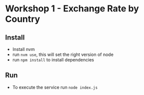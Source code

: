 # Workshop 1 - Exchange Rate by Country

## Install

- Install nvm
- run `nvm use`, this will set the right version of node
- run `npm install` to install dependencies

## Run

- To execute the service run `node index.js`
